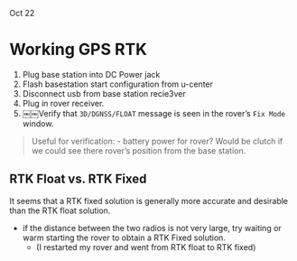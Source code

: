 Oct 22

# Working GPS RTK

1. Plug base station into DC Power jack
2. Flash basestation start configuration from u-center
3. Disconnect usb from base station recie3ver
4. Plug in rover receiver.  
5. ￼￼Verify that `3D/DGNSS/FLOAT` message is seen in the rover’s `Fix Mode` window.


> Useful for verification: - battery power for rover?
> Would be clutch if we could see there rover’s position from the base station.

## RTK Float vs. RTK Fixed 
It seems that a RTK fixed solution is generally more accurate and desirable than the RTK float solution.  
* if the distance between the two radios is not very large, try waiting or warm starting the rover to obtain a RTK Fixed solution.  
	* (I restarted my rover and went from RTK float to RTK fixed)